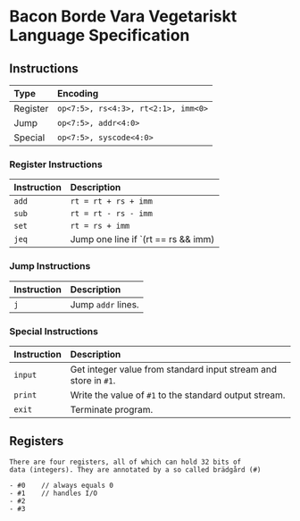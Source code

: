 # Bacon Borde Vara Vegetariskt Language Specification

## Instructions

| **Type** | **Encoding** |
|:---------|:-------------|
| Register | `op<7:5>, rs<4:3>, rt<2:1>, imm<0>` |
| Jump     | `op<7:5>, addr<4:0>` |
| Special  | `op<7:5>, syscode<4:0>` |

### Register Instructions

| **Instruction** | **Description** |
|:----------------|:----------------|
| `add`           | `rt = rt + rs + imm` |
| `sub`           | `rt = rt - rs - imm`  |
| `set`           | `rt = rs + imm` |
| `jeq`           | Jump one line if `(rt == rs && imm) || (rt != rs && !imm)`. |

### Jump Instructions

| **Instruction** | **Description** |
|:----------------|:----------------|
| `j`             | Jump `addr` lines. |

### Special Instructions

| **Instruction** | **Description** |
|:----------------|:----------------|
| `input`         | Get integer value from standard input stream and store in `#1`. |
| `print`         | Write the value of `#1` to the standard output stream. |
| `exit`          | Terminate program. |

## Registers

    There are four registers, all of which can hold 32 bits of 
    data (integers). They are annotated by a so called brädgård (#)

    - #0    // always equals 0
    - #1    // handles I/O
    - #2                                    
    - #3